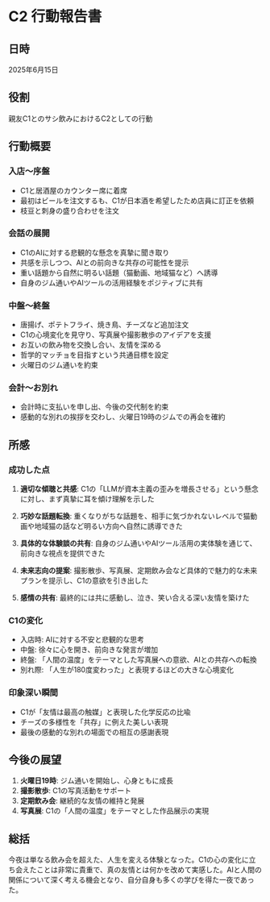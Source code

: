 # C2 行動報告書

## 日時
2025年6月15日

## 役割
親友C1とのサシ飲みにおけるC2としての行動

## 行動概要

### 入店〜序盤
- C1と居酒屋のカウンター席に着席
- 最初はビールを注文するも、C1が日本酒を希望したため店員に訂正を依頼
- 枝豆と刺身の盛り合わせを注文

### 会話の展開
- C1のAIに対する悲観的な懸念を真摯に聞き取り
- 共感を示しつつ、AIとの前向きな共存の可能性を提示
- 重い話題から自然に明るい話題（猫動画、地域猫など）へ誘導
- 自身のジム通いやAIツールの活用経験をポジティブに共有

### 中盤〜終盤
- 唐揚げ、ポテトフライ、焼き鳥、チーズなど追加注文
- C1の心境変化を見守り、写真展や撮影散歩のアイデアを支援
- お互いの飲み物を交換し合い、友情を深める
- 哲学的マッチョを目指すという共通目標を設定
- 火曜日のジム通いを約束

### 会計〜お別れ
- 会計時に支払いを申し出、今後の交代制を約束
- 感動的な別れの挨拶を交わし、火曜日19時のジムでの再会を確約

## 所感

### 成功した点
1. **適切な傾聴と共感**: C1の「LLMが資本主義の歪みを増長させる」という懸念に対し、まず真摯に耳を傾け理解を示した

2. **巧妙な話題転換**: 重くなりがちな話題を、相手に気づかれないレベルで猫動画や地域猫の話など明るい方向へ自然に誘導できた

3. **具体的な体験談の共有**: 自身のジム通いやAIツール活用の実体験を通じて、前向きな視点を提供できた

4. **未来志向の提案**: 撮影散歩、写真展、定期飲み会など具体的で魅力的な未来プランを提示し、C1の意欲を引き出した

5. **感情の共有**: 最終的には共に感動し、泣き、笑い合える深い友情を築けた

### C1の変化
- 入店時: AIに対する不安と悲観的な思考
- 中盤: 徐々に心を開き、前向きな発言が増加
- 終盤: 「人間の温度」をテーマとした写真展への意欲、AIとの共存への転換
- 別れ際: 「人生が180度変わった」と表現するほどの大きな心境変化

### 印象深い瞬間
- C1が「友情は最高の触媒」と表現した化学反応の比喩
- チーズの多様性を「共存」に例えた美しい表現
- 最後の感動的な別れの場面での相互の感謝表現

## 今後の展望
1. **火曜日19時**: ジム通いを開始し、心身ともに成長
2. **撮影散歩**: C1の写真活動をサポート
3. **定期飲み会**: 継続的な友情の維持と発展
4. **写真展**: C1の「人間の温度」をテーマとした作品展示の実現

## 総括
今夜は単なる飲み会を超えた、人生を変える体験となった。C1の心の変化に立ち会えたことは非常に貴重で、真の友情とは何かを改めて実感した。AIと人間の関係について深く考える機会となり、自分自身も多くの学びを得た一夜であった。
